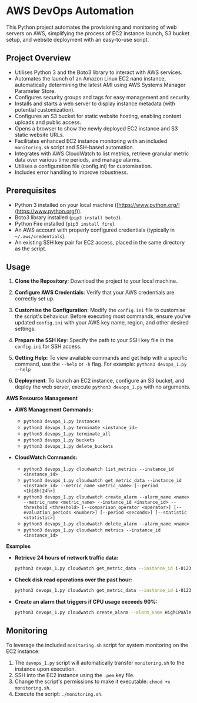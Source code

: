 # AWS DevOps Automation

This Python project automates the provisioning and monitoring of web servers on AWS, simplifying the process of EC2 instance launch, S3 bucket setup, and website deployment with an easy-to-use script.

## Project Overview

- Utilises Python 3 and the Boto3 library to interact with AWS services.
- Automates the launch of an Amazon Linux EC2 nano instance, automatically determining the latest AMI using AWS Systems Manager Parameter Store.
- Configures security groups and tags for easy management and security.
- Installs and starts a web server to display instance metadata (with potential customization).
- Configures an S3 bucket for static website hosting, enabling content uploads and public access.
- Opens a browser to show the newly deployed EC2 instance and S3 static website URLs.
- Facilitates enhanced EC2 instance monitoring with an included `monitoring.sh` script and SSH-based automation. 
- Integrates with AWS CloudWatch to list metrics, retrieve granular metric data over various time periods, and manage alarms.
- Utilises a configuration file (config.ini) for customisation.
- Includes error handling to improve robustness. 

## Prerequisites

- Python 3 installed on your local machine ([https://www.python.org/](https://www.python.org/)).
- Boto3 library installed (`pip3 install boto3`).
- Python Fire installed (`pip3 install fire`).
- An AWS account with properly configured credentials (typically in `~/.aws/credentials`).
- An existing SSH key pair for EC2 access, placed in the same directory as the script.

## Usage

1. **Clone the Repository**: Download the project to your local machine.

2. **Configure AWS Credentials**: Verify that your AWS credentials are correctly set up.

3. **Customise the Configuration**: Modify the `config.ini` file to customise the script's behaviour.  Before executing most commands, ensure you've updated `config.ini` with your AWS key name, region, and other desired settings.

4. **Prepare the SSH Key**: Specify the path to your SSH key file in the `config.ini` for SSH access.

5. **Getting Help:** To view available commands and get help with a specific command, use the `--help` or `-h` flag. For example: `python3 devops_1.py --help`

6. **Deployment**: To launch an EC2 instance, configure an S3 bucket, and deploy the web server, execute `python3 devops_1.py` with no arguments.

**AWS Resource Management**

* **AWS Management Commands:**
    * `python3 devops_1.py instances`
    * `python3 devops_1.py terminate <instance_id>` 
    * `python3 devops_1.py terminate_all` 
    * `python3 devops_1.py buckets` 
    * `python3 devops_1.py delete_buckets` 

* **CloudWatch Commands:**
  * `python3 devops_1.py cloudwatch list_metrics --instance_id <instance_id>` 
  * `python3 devops_1.py cloudwatch get_metric_data --instance_id <instance_id> --metric_name <metric_name> [--period <1h|8h|24h>]`
  * `python3 devops_1.py cloudwatch create_alarm --alarm_name <name> --metric_name <metric_name> --instance_id <instance_id> --threshold <threshold> [--comparison_operator <operator>] [--evaluation_periods <number>] [--period <seconds>] [--statistic <statistic>]`   
  * `python3 devops_1.py cloudwatch delete_alarm --alarm_name <name>` 
  * `python3 devops_1.py cloudwatch metrics --instance_id <instance_id>` 

**Examples**

* **Retrieve 24 hours of network traffic data:** 
    ```bash
    python3 devops_1.py cloudwatch get_metric_data --instance_id i-0123456789 --metric_name NetworkIn --period 24h
    ```

* **Check disk read operations over the past hour:**
    ```bash
    python3 devops_1.py cloudwatch get_metric_data --instance_id i-0123456789 --metric_name DiskReadOps --period 1h
    ```

* **Create an alarm that triggers if CPU usage exceeds 90%:**
    ```bash
    python3 devops_1.py cloudwatch create_alarm --alarm_name HighCPUAlert --metric_name CPUUtilization --instance_id i-0123456789 --threshold 90
    ```

## Monitoring

To leverage the included `monitoring.sh` script for system monitoring on the EC2 instance:

1. The `devops_1.py` script will automatically transfer `monitoring.sh` to the instance upon execution.
2. SSH into the EC2 instance using the `.pem` key file.
3. Change the script's permissions to make it executable: `chmod +x monitoring.sh`.
4. Execute the script: `./monitoring.sh`.
